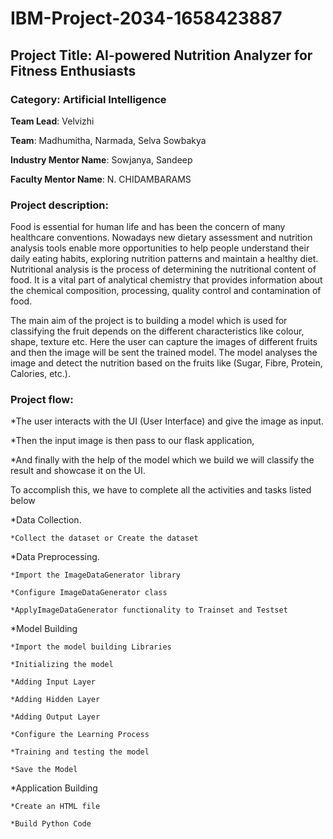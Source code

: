 # IBM-Project-2034-1658423887

## Project Title: AI-powered Nutrition Analyzer for Fitness Enthusiasts

### Category: Artificial Intelligence

**Team Lead**: Velvizhi

**Team**: Madhumitha, Narmada, Selva Sowbakya

**Industry Mentor Name**: Sowjanya, Sandeep

**Faculty Mentor Name**: N. CHIDAMBARAMS

### Project description:

Food is essential for human life and has been the concern of many healthcare conventions. Nowadays new dietary assessment and nutrition analysis tools enable more opportunities to help people understand their daily eating habits, exploring nutrition patterns and maintain a healthy diet. Nutritional analysis is the process of determining the nutritional content of food. It is a vital part of analytical chemistry that provides information about the chemical composition, processing, quality control and contamination of food.

The main aim of the project is to building a model which is used for classifying the fruit depends on the different characteristics like colour, shape, texture etc. Here the user can capture the images of different fruits and then the image will be sent the trained model. The model analyses the image and detect the nutrition based on the fruits like (Sugar, Fibre, Protein, Calories, etc.).

### Project flow:

*The user interacts with the UI (User Interface) and give the image as input.

*Then the input image is then pass to our flask application,

*And finally with the help of the model which we build we will classify the result and showcase it on the UI.

To accomplish this, we have to complete all the activities and tasks listed below

*Data Collection.

    *Collect the dataset or Create the dataset

*Data Preprocessing.

    *Import the ImageDataGenerator library

    *Configure ImageDataGenerator class

    *ApplyImageDataGenerator functionality to Trainset and Testset

*Model Building

    *Import the model building Libraries

    *Initializing the model

    *Adding Input Layer

    *Adding Hidden Layer

    *Adding Output Layer

    *Configure the Learning Process

    *Training and testing the model

    *Save the Model

*Application Building

    *Create an HTML file

    *Build Python Code





